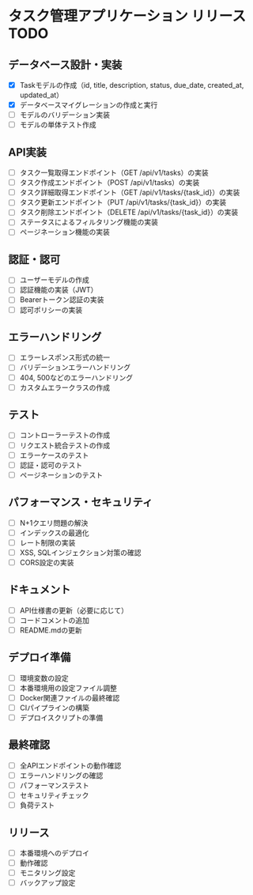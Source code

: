 # タスク管理アプリケーション リリースTODO

## データベース設計・実装
- [x] Taskモデルの作成（id, title, description, status, due_date, created_at, updated_at）
- [x] データベースマイグレーションの作成と実行
- [ ] モデルのバリデーション実装
- [ ] モデルの単体テスト作成

## API実装
- [ ] タスク一覧取得エンドポイント（GET /api/v1/tasks）の実装
- [ ] タスク作成エンドポイント（POST /api/v1/tasks）の実装
- [ ] タスク詳細取得エンドポイント（GET /api/v1/tasks/{task_id}）の実装
- [ ] タスク更新エンドポイント（PUT /api/v1/tasks/{task_id}）の実装
- [ ] タスク削除エンドポイント（DELETE /api/v1/tasks/{task_id}）の実装
- [ ] ステータスによるフィルタリング機能の実装
- [ ] ページネーション機能の実装

## 認証・認可
- [ ] ユーザーモデルの作成
- [ ] 認証機能の実装（JWT）
- [ ] Bearerトークン認証の実装
- [ ] 認可ポリシーの実装

## エラーハンドリング
- [ ] エラーレスポンス形式の統一
- [ ] バリデーションエラーハンドリング
- [ ] 404, 500などのエラーハンドリング
- [ ] カスタムエラークラスの作成

## テスト
- [ ] コントローラーテストの作成
- [ ] リクエスト統合テストの作成
- [ ] エラーケースのテスト
- [ ] 認証・認可のテスト
- [ ] ページネーションのテスト

## パフォーマンス・セキュリティ
- [ ] N+1クエリ問題の解決
- [ ] インデックスの最適化
- [ ] レート制限の実装
- [ ] XSS, SQLインジェクション対策の確認
- [ ] CORS設定の実装

## ドキュメント
- [ ] API仕様書の更新（必要に応じて）
- [ ] コードコメントの追加
- [ ] README.mdの更新

## デプロイ準備
- [ ] 環境変数の設定
- [ ] 本番環境用の設定ファイル調整
- [ ] Docker関連ファイルの最終確認
- [ ] CIパイプラインの構築
- [ ] デプロイスクリプトの準備

## 最終確認
- [ ] 全APIエンドポイントの動作確認
- [ ] エラーハンドリングの確認
- [ ] パフォーマンステスト
- [ ] セキュリティチェック
- [ ] 負荷テスト

## リリース
- [ ] 本番環境へのデプロイ
- [ ] 動作確認
- [ ] モニタリング設定
- [ ] バックアップ設定 